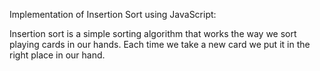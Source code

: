 Implementation of Insertion Sort using JavaScript:

Insertion sort is a simple sorting algorithm that works the way we sort playing cards in our hands. Each time we take a new card we put it in the right place in our hand.

